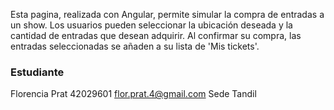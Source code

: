 
Esta pagina, realizada con Angular, permite simular la compra de entradas a un show. Los usuarios pueden seleccionar la ubicación deseada y la cantidad de entradas que desean adquirir. Al confirmar su compra, las entradas seleccionadas se añaden a su lista de 'Mis tickets'.


### Estudiante
Florencia Prat
42029601
flor.prat.4@gmail.com
Sede Tandil


